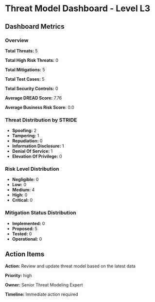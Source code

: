# Threat Model Dashboard - Level L3 

## Dashboard Metrics

### Overview

**Total Threats:** 5

**Total High Risk Threats:** 0

**Total Mitigations:** 5

**Total Test Cases:** 5

**Total Security Controls:** 0

**Average DREAD Score:** 7.76

**Average Business Risk Score:** 0.0

### Threat Distribution by STRIDE

- **Spoofing:** 2
- **Tampering:** 1
- **Repudiation:** 0
- **Information Disclosure:** 1
- **Denial Of Service:** 1
- **Elevation Of Privilege:** 0

### Risk Level Distribution

- **Negligible:** 0
- **Low:** 0
- **Medium:** 4
- **High:** 0
- **Critical:** 0

### Mitigation Status Distribution

- **Implemented:** 0
- **Proposed:** 5
- **Tested:** 0
- **Operational:** 0

## Action Items

**Action:** Review and update threat model based on the latest data

**Priority:** high

**Owner:** Senior Threat Modeling Expert

**Timeline:** Immediate action required

